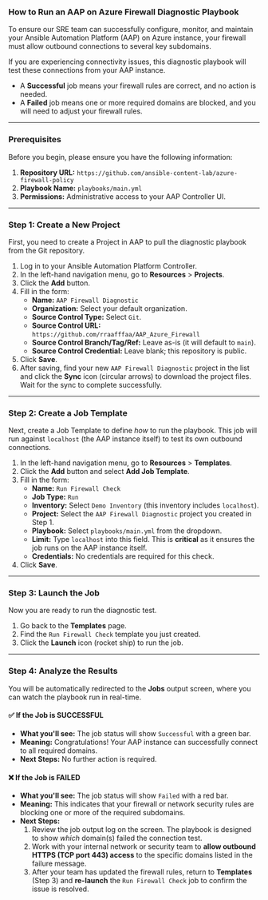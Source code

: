 ### **How to Run an AAP on Azure Firewall Diagnostic Playbook**

To ensure our SRE team can successfully configure, monitor, and maintain your Ansible Automation Platform (AAP) on Azure instance, your firewall must allow outbound connections to several key subdomains.

If you are experiencing connectivity issues, this diagnostic playbook will test these connections from your AAP instance.

* A **Successful** job means your firewall rules are correct, and no action is needed.
* A **Failed** job means one or more required domains are blocked, and you will need to adjust your firewall rules.

---

### **Prerequisites**

Before you begin, please ensure you have the following information:

1.  **Repository URL:** `https://github.com/ansible-content-lab/azure-firewall-policy`
2.  **Playbook Name:** `playbooks/main.yml`
3.  **Permissions:** Administrative access to your AAP Controller UI.

---

### **Step 1: Create a New Project**

First, you need to create a Project in AAP to pull the diagnostic playbook from the Git repository.

1.  Log in to your Ansible Automation Platform Controller.
2.  In the left-hand navigation menu, go to **Resources** > **Projects**.
3.  Click the **Add** button.
4.  Fill in the form:
    * **Name:** `AAP Firewall Diagnostic`
    * **Organization:** Select your default organization.
    * **Source Control Type:** Select `Git`.
    * **Source Control URL:** `https://github.com/rraafffaa/AAP_Azure_Firewall`
    * **Source Control Branch/Tag/Ref:** Leave as-is (it will default to `main`).
    * **Source Control Credential:** Leave blank; this repository is public.
5.  Click **Save**.
6.  After saving, find your new `AAP Firewall Diagnostic` project in the list and click the **Sync** icon (circular arrows) to download the project files. Wait for the sync to complete successfully.

---

### **Step 2: Create a Job Template**

Next, create a Job Template to define *how* to run the playbook. This job will run against `localhost` (the AAP instance itself) to test its own outbound connections.

1.  In the left-hand navigation menu, go to **Resources** > **Templates**.
2.  Click the **Add** button and select **Add Job Template**.
3.  Fill in the form:
    * **Name:** `Run Firewall Check`
    * **Job Type:** `Run`
    * **Inventory:** Select `Demo Inventory` (this inventory includes `localhost`).
    * **Project:** Select the `AAP Firewall Diagnostic` project you created in Step 1.
    * **Playbook:** Select `playbooks/main.yml` from the dropdown.
    * **Limit:** Type `localhost` into this field. This is **critical** as it ensures the job runs on the AAP instance itself.
    * **Credentials:** No credentials are required for this check.
4.  Click **Save**.

---

### **Step 3: Launch the Job**

Now you are ready to run the diagnostic test.

1.  Go back to the **Templates** page.
2.  Find the `Run Firewall Check` template you just created.
3.  Click the **Launch** icon (rocket ship) to run the job.

---

### **Step 4: Analyze the Results**

You will be automatically redirected to the **Jobs** output screen, where you can watch the playbook run in real-time.

#### **✅ If the Job is SUCCESSFUL**

* **What you'll see:** The job status will show `Successful` with a green bar.
* **Meaning:** Congratulations! Your AAP instance can successfully connect to all required domains.
* **Next Steps:** No further action is required.

#### **❌ If the Job is FAILED**

* **What you'll see:** The job status will show `Failed` with a red bar.
* **Meaning:** This indicates that your firewall or network security rules are blocking one or more of the required subdomains.
* **Next Steps:**
    1.  Review the job output log on the screen. The playbook is designed to show *which* domain(s) failed the connection test.
    2.  Work with your internal network or security team to **allow outbound HTTPS (TCP port 443) access** to the specific domains listed in the failure message.
    3.  After your team has updated the firewall rules, return to **Templates** (Step 3) and **re-launch** the `Run Firewall Check` job to confirm the issue is resolved.
